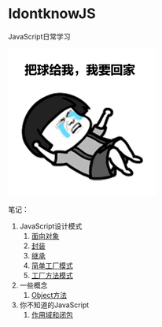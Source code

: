 # IdontknowJS
JavaScript日常学习

![把球给我，我要回家](./WOhyJEe3.gif)

笔记：
1. JavaScript设计模式
   1. [面向对象](./notes/design-patterns/01-面向对象.js)
   2. [封装](./notes/design-patterns/02-封装.js)
   3. [继承](./notes/design-patterns/03-继承.js)
   4. [简单工厂模式](./notes/design-patterns/04-简单工厂模式.js)
   5. [工厂方法模式](./notes/design-patterns/05-工厂方法模式.js)
2. 一些概念
   1. [Object方法](./notes/concepts/Object.js)
3. 你不知道的JavaScript
   1. [作用域和闭包](./notes/you-dont-know-js/01-作用域和闭包.js)
